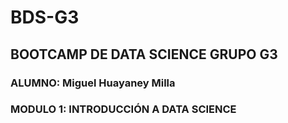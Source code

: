 # BDS-G3
## BOOTCAMP DE DATA SCIENCE GRUPO G3
### ALUMNO: Miguel Huayaney Milla
### MODULO 1: INTRODUCCIÓN A DATA SCIENCE
